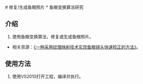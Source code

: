 <head><meta charset="utf-8"></head>
# 修复/生成鱼眼照片
* 鱼眼变换算法研究

## 介绍
1. 使用鱼眼变换算法，修复或生成鱼眼照片。
- 相关资源：<a href="http://wenku.baidu.com/view/4593c3748e9951e79b8927e7.html">《一种采用纹理映射技术实现鱼眼镜头快速校正的方法》</a>。

## 使用方法
1. 使用VS2010打开工程，编译并执行。